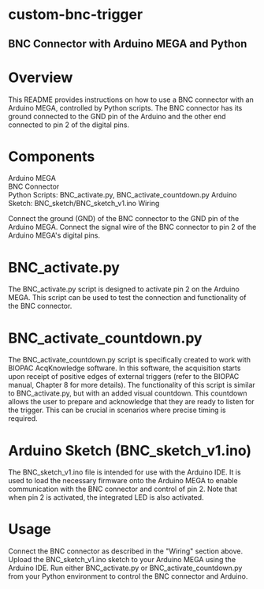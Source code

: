 # custom-bnc-trigger

## BNC Connector with Arduino MEGA and Python

# Overview

This README provides instructions on how to use a BNC connector with an Arduino MEGA, controlled by Python scripts. The BNC connector has its ground connected to the GND pin of the Arduino and the other end connected to pin 2 of the digital pins.

# Components
Arduino MEGA <br />
BNC Connector <br />
Python Scripts: BNC_activate.py, BNC_activate_countdown.py
Arduino Sketch: BNC_sketch/BNC_sketch_v1.ino
Wiring

Connect the ground (GND) of the BNC connector to the GND pin of the Arduino MEGA.
Connect the signal wire of the BNC connector to pin 2 of the Arduino MEGA's digital pins.

# BNC_activate.py
The BNC_activate.py script is designed to activate pin 2 on the Arduino MEGA. This script can be used to test the connection and functionality of the BNC connector.

# BNC_activate_countdown.py
The BNC_activate_countdown.py script is specifically created to work with BIOPAC AcqKnowledge software. In this software, the acquisition starts upon receipt of positive edges of external triggers (refer to the BIOPAC manual, Chapter 8 for more details). The functionality of this script is similar to BNC_activate.py, but with an added visual countdown. This countdown allows the user to prepare and acknowledge that they are ready to listen for the trigger. This can be crucial in scenarios where precise timing is required.

# Arduino Sketch (BNC_sketch_v1.ino)
The BNC_sketch_v1.ino file is intended for use with the Arduino IDE. It is used to load the necessary firmware onto the Arduino MEGA to enable communication with the BNC connector and control of pin 2. Note that when pin 2 is activated, the integrated LED is also activated.

# Usage
Connect the BNC connector as described in the "Wiring" section above.
Upload the BNC_sketch_v1.ino sketch to your Arduino MEGA using the Arduino IDE.
Run either BNC_activate.py or BNC_activate_countdown.py from your Python environment to control the BNC connector and Arduino.
